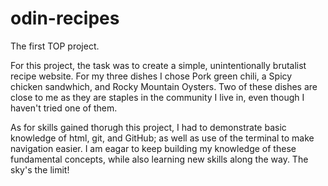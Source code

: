 # odin-recipes
The first TOP project.

For this project, the task was to create a simple, unintentionally brutalist recipe website. For my three dishes I chose Pork green chili, a Spicy chicken sandwhich, and Rocky Mountain Oysters. Two of these dishes are close to me as they are staples in the community I live in, even though I haven't tried one of them.

As for skills gained thorugh this project, I had to demonstrate basic knowledge of html, git, and GitHub; as well as use of the terminal to make navigation easier. I am eagar to keep building my knowledge of these fundamental concepts, while also learning new skills along the way. The sky's the limit!